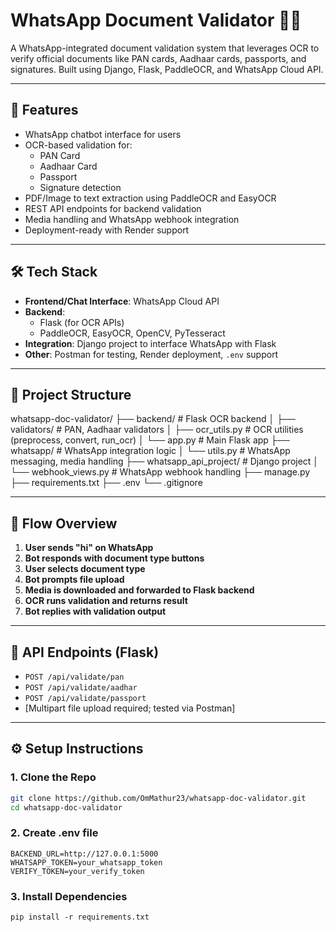 # WhatsApp Document Validator 📄📲

A WhatsApp-integrated document validation system that leverages OCR to verify official documents like PAN cards, Aadhaar cards, passports, and signatures. Built using Django, Flask, PaddleOCR, and WhatsApp Cloud API.

---

## 🚀 Features

- WhatsApp chatbot interface for users
- OCR-based validation for:
  - PAN Card
  - Aadhaar Card
  - Passport
  - Signature detection
- PDF/Image to text extraction using PaddleOCR and EasyOCR
- REST API endpoints for backend validation
- Media handling and WhatsApp webhook integration
- Deployment-ready with Render support

---

## 🛠️ Tech Stack

- **Frontend/Chat Interface**: WhatsApp Cloud API
- **Backend**:
  - Flask (for OCR APIs)
  - PaddleOCR, EasyOCR, OpenCV, PyTesseract
- **Integration**: Django project to interface WhatsApp with Flask
- **Other**: Postman for testing, Render deployment, `.env` support

---

## 📂 Project Structure

whatsapp-doc-validator/
├── backend/ # Flask OCR backend
│ ├── validators/ # PAN, Aadhaar validators
│ ├── ocr_utils.py # OCR utilities (preprocess, convert, run_ocr)
│ └── app.py # Main Flask app
├── whatsapp/ # WhatsApp integration logic
│ └── utils.py # WhatsApp messaging, media handling
├── whatsapp_api_project/ # Django project
│ └── webhook_views.py # WhatsApp webhook handling
├── manage.py
├── requirements.txt
├── .env
└── .gitignore

---

## 🔄 Flow Overview

1. **User sends "hi" on WhatsApp**
2. **Bot responds with document type buttons**
3. **User selects document type**
4. **Bot prompts file upload**
5. **Media is downloaded and forwarded to Flask backend**
6. **OCR runs validation and returns result**
7. **Bot replies with validation output**

---

## 🧪 API Endpoints (Flask)

- `POST /api/validate/pan`
- `POST /api/validate/aadhar`
- `POST /api/validate/passport`
- [Multipart file upload required; tested via Postman]

---

## ⚙️ Setup Instructions

### 1. Clone the Repo

```bash
git clone https://github.com/OmMathur23/whatsapp-doc-validator.git
cd whatsapp-doc-validator
```
### 2. Create .env file
```
BACKEND_URL=http://127.0.0.1:5000
WHATSAPP_TOKEN=your_whatsapp_token
VERIFY_TOKEN=your_verify_token
```
### 3. Install Dependencies 
```
pip install -r requirements.txt
